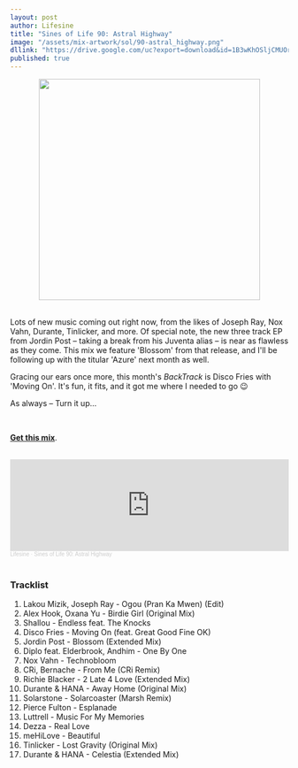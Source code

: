 ```yaml
---
layout: post
author: Lifesine
title: "Sines of Life 90: Astral Highway"
image: "/assets/mix-artwork/sol/90-astral_highway.png"
dllink: "https://drive.google.com/uc?export=download&id=1B3wKhOSljCMUOrzRh1v7bsadCJRIPzyv"
published: true
---
```


<div style="text-align:center"><img src="{{ page.image }}" width="400px" height="auto" /></div>
<br>

Lots of new music coming out right now, from the likes of Joseph Ray, Nox Vahn, Durante, Tinlicker, and more. Of special note, the new three track EP from Jordin Post – taking a break from his Juventa alias – is near as flawless as they come. This mix we feature 'Blossom' from that release, and I'll be following up with the titular 'Azure' next month as well.

Gracing our ears once more, this month's _BackTrack_ is Disco Fries with 'Moving On'. It's fun, it fits, and it got me where I needed to go 😉

As always – Turn it up...

<br>

<a href=" {{ page.dllink }} " target="_blank">**Get this mix**</a>.

<br>

<iframe width="100%" height="166" scrolling="no" frameborder="no" allow="autoplay" src="https://w.soundcloud.com/player/?url=https%3A//api.soundcloud.com/tracks/1078579921&color=%2351e0cf&auto_play=false&hide_related=false&show_comments=true&show_user=true&show_reposts=false&show_teaser=true"></iframe><div style="font-size: 10px; color: #cccccc;line-break: anywhere;word-break: normal;overflow: hidden;white-space: nowrap;text-overflow: ellipsis; font-family: Interstate,Lucida Grande,Lucida Sans Unicode,Lucida Sans,Garuda,Verdana,Tahoma,sans-serif;font-weight: 100;"><a href="https://soundcloud.com/lifesine" title="Lifesine" target="_blank" style="color: #cccccc; text-decoration: none;">Lifesine</a> · <a href="https://soundcloud.com/lifesine/sines-of-life-90" title="Sines of Life 90: Astral Highway" target="_blank" style="color: #cccccc; text-decoration: none;">Sines of Life 90: Astral Highway</a></div>

<br>


### Tracklist

01. Lakou Mizik, Joseph Ray - Ogou (Pran Ka Mwen) (Edit)
02. Alex Hook, Oxana Yu - Birdie Girl (Original Mix)
03. Shallou - Endless feat. The Knocks
04. Disco Fries - Moving On (feat. Great Good Fine OK)
05. Jordin Post - Blossom (Extended Mix)
06. Diplo feat. Elderbrook, Andhim - One By One
07. Nox Vahn - Technobloom
08. CRi, Bernache - From Me (CRi Remix)
09. Richie Blacker - 2 Late 4 Love (Extended Mix)
10. Durante & HANA - Away Home (Original Mix)
11. Solarstone - Solarcoaster (Marsh Remix)
12. Pierce Fulton - Esplanade
13. Luttrell - Music For My Memories
14. Dezza - Real Love
15. meHiLove - Beautiful
16. Tinlicker - Lost Gravity (Original Mix)
17. Durante & HANA - Celestia (Extended Mix)

<br>
